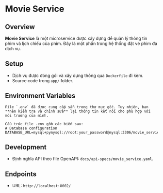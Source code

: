 # Movie Service
 
 ## Overview
 **Movie Service** là một microservice được xây dựng để quản lý thông tin phim và lịch chiếu của phim. Đây là một phần trong hệ thống đặt vé phim đa dịch vụ.
 
 ## Setup
 - Dịch vụ được đóng gói và xây dựng thông qua `Dockerfile` đi kèm.
 - Source code trong `app/` folder.

 ## Environment Variables
    File `.env` đã được cung cấp sẵn trong thư mục gốc. Tuy nhiên, bạn **nên kiểm tra và chỉnh sửa** lại thông tin kết nối cho phù hợp với môi trường của mình.

    Cấu trúc file .env gồm các biến sau:
    # Database configuration
    DATABASE_URL=mysql+pymysql://root:your_password@mysql:3306/movie_service

 ## Development
 - Định nghĩa API theo file OpenAPI: `docs/api-specs/movie_service.yaml`.
 
 ## Endpoints
 - URL: `http://localhost:8002/`
